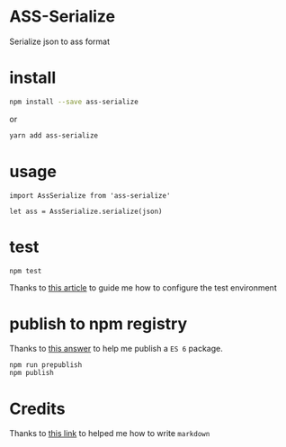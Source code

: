 ASS-Serialize
=============

Serialize json to ass format

# install
```bash
npm install --save ass-serialize
```
or 
```bash
yarn add ass-serialize
```

# usage
```ecmascript 6
import AssSerialize from 'ass-serialize'

let ass = AssSerialize.serialize(json)
```


# test
```
npm test
```

Thanks to [this article](http://jamesknelson.com/testing-in-es6-with-mocha-and-babel-6/ "testing") to guide me how to 
configure the
 test environment


# publish to npm registry
Thanks to [this answer](https://stackoverflow.com/a/29738448/769900) to help me publish a `ES 6` package. 
```
npm run prepublish
npm publish
```


# Credits
Thanks to [this link](https://daringfireball.net/projects/markdown/syntax) to
 helped me how to write `markdown`
